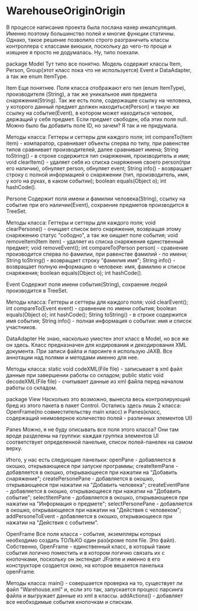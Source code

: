 # WarehouseOriginOrigin
В процессе написания проекта была послана нахер инкапсуляция.
Именно поэтому большинство полей и многие функции статичны. Однако, такое решение позволило строго разграничить классы контроллера
с классами виюшки, поскольку до чего-то проще и изящнее я просто не додумалась.
Ну, типо поехали.

package Model
Тут типо все понятно. Модель содержит классы Item, Person, Group(этот класс пока что не используется) Event и DataAdapter, 
а так же enum ItemType.

Item
Еще понятнее. Поля класса отображают его тип (enum ItemType), производителя (String), а так же уникальное имя предмета снаряжения(String).
Так же есть поле, содержащее ссылку на человека, у которого данный предмет должен находиться(Person) и такую же ссылку на событие(Event),
в котором может находиться человек, держащий у себя предмет. Если предмет свободен, оба этих поля null.
Можно было бы добавить поле ID, но зачем? Я так и не придумала.

Методы класса:
Геттеры и сеттеры для каждого поля;
int compareTo(Item item) - компаратор, сравнивает объекты сперва по типу, при равенстве типов сравнивает производителей, 
далее сравнивает имена;
String toString() - в строке содержится тип снаряжения, производитель и имя;
void clearItem() - удаляет себя из списка снаряжения своего person(при его наличии), обнуляет person, обнуляет event;
String info() - возвращает строку с полной информацией о снаряжении (тип, производитель, имя, у кого на руках, в каком событии);
boolean equals(Object o);
int hashCode().

Persone
Содержит поля имени и фамилии человека(String), ссылку на событие при его наличии(Event), сохраение предметов производится в 
TreeSet<Items>.

Методы класса:
Геттеры и сеттеры для каждого поля;
void clearPersone() - очищает список вего снаряжения, возвращая этому снаряжению статус "сободно", а так же оищает поле события;
void removeItem(Item item) - удаляет из списка снаряжения единственный предмет;
void removeEvent();
int compareTo(Person person) - сравнение производится сперва по фамилии, при равенстве фамилий - по имени;
String toString() - возвращает строку "фамилия имя";
String info() - возвращает полную информацию о человеке: имя, фамилию и список снаряжения;
boolean equals(Object o);
int hashCode().

Event
Содержит поля имени события(String), сохраение людей производится в TreeSet<Persone>.

Методы класса:
Геттеры и сеттеры для каждого поля;
void clearEvent();
int compareTo(Event event) - сравнение по имени события;
boolean equals(Object o);
int hashCode();
String toString() - в строке содержится имя события;
String info() - полная информация о событии: имя и список участников.

DataAdapter
Не знаю, насколько уместен этот класс в Model, но все же он здесь. Класс предназначен для кодирования и декодирования XML документа. При записи файла и парсинге я использую JAXB. Все аннотации над полями и методами именно для нее.

Методы класса:
static void codeXML(File file) - записывает в xml файл данные при завершении работы со складом;
public static void decodeXML(File file) - считывает данные из xml файла перед началом работы со складом.

package View
Насколько это возможно, вынесла весь контролирующий бред из этого пакета в пакет Control. Остались здесь лишь 2 класса: OpenFrame(по совместительству main класс) и Panes(класс, содержащий неимоверное количество полей - различных элементов UI)

Panes
Можно, я не буду описывать все поля этого класса? Они там вроде разделены на группки: каждая группка элементов UI соответствует
определенной панельке, список полей-панелек на самом верху.

Итого, у нас есть следующие панельки:
openPane - добавляется в окошко, открывающееся при запуске программы;
createItemPane - добавляется в окошко, открывающееся при нажатии на "Добавить снаряжение";
createPersonePane - добавляется в окошко, открывающееся при нажатии на "Добавить человека";
createEventPane - добавляется в окошко, открывающееся при нажатии на "Добавить событие";
selectItemPane - добавляется в окошко, открывающееся при нажатии на "Информация о предмете";
selectPersonePane - добавляется в окошко, открывающееся при нажатии на "Действия с человеком";
addPersoneToEvent - добавляется в окошко, открывающееся при нажатии на "Действия с событием".

OpenFrame
Все поля класса - события, экземпляры которых необходимо создать ТОЛЬКО один раз(кроме поля file. Это файл). Собственно, OpenFrame - единственный класс, в который такие события логично поместить и в котором логично связать их с кнопочками, поскольку он экстендит JFrame и именно в его конструкторе создается окно, на которое вешается панелька openFrame.

Методы класса:
main() - совершается проверка на то, существует ли файл "Warehouse.xml" и, если это так, запускается процесс парсинга файла и выгружает данные из xml в классы.
addActions() - добавляет все необходимые события кнопочкам и спискам.
